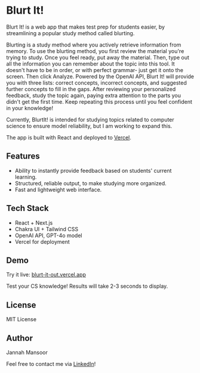 # Blurt It!

Blurt It! is a web app that makes test prep for students easier, by streamlining a popular study method called blurting.

Blurting is a study method where you actively retrieve information from memory. To use the blurting method, you first review the material you're trying to study. Once you feel ready, put away the material. Then, type out all the information you can remember about the topic into this tool. It doesn't have to be in order, or with perfect grammar- just get it onto the screen. Then click Analyze. Powered by the OpenAI API, Blurt It! will provide you with three lists: correct concepts, incorrect concepts, and suggested further concepts to fill in the gaps. After reviewing your personalized feedback, study the topic again, paying extra attention to the parts you didn't get the first time. Keep repeating this process until you feel confident in your knowledge!

Currently, BlurtIt! is intended for studying topics related to computer science to ensure model reliability, but I am working to expand this.

The app is built with React and deployed to [Vercel](https://blurt-it-out.vercel.app).


## Features
- Ability to instantly provide feedback based on students' current learning.
- Structured, reliable output, to make studying more organized.  
- Fast and lightweight web interface.


## Tech Stack
- React + Next.js
- Chakra UI + Tailwind CSS
- OpenAI API, GPT-4o model
- Vercel for deployment



## Demo
Try it live: [blurt-it-out.vercel.app](https://blurt-it-out.vercel.app)

Test your CS knowledge! Results will take 2-3 seconds to display.

## **License**

MIT License

## **Author**

Jannah Mansoor

Feel free to contact me via [LinkedIn](https://www.linkedin.com/in/jannahmansoor/)!
